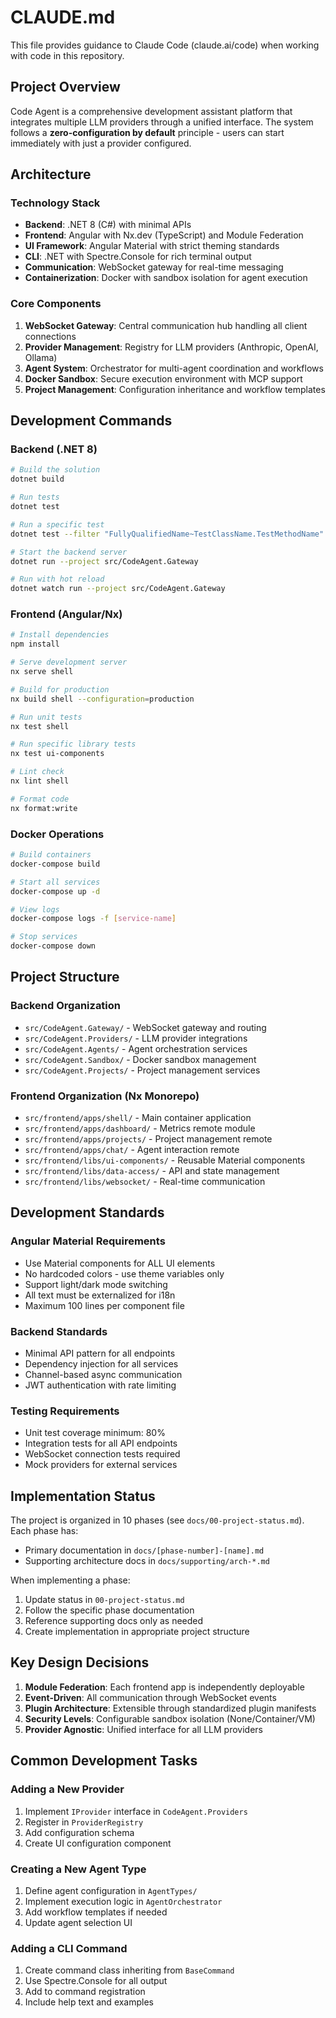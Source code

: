 # CLAUDE.md

This file provides guidance to Claude Code (claude.ai/code) when working with code in this repository.

## Project Overview

Code Agent is a comprehensive development assistant platform that integrates multiple LLM providers through a unified interface. The system follows a **zero-configuration by default** principle - users can start immediately with just a provider configured.

## Architecture

### Technology Stack
- **Backend**: .NET 8 (C#) with minimal APIs
- **Frontend**: Angular with Nx.dev (TypeScript) and Module Federation
- **UI Framework**: Angular Material with strict theming standards
- **CLI**: .NET with Spectre.Console for rich terminal output
- **Communication**: WebSocket gateway for real-time messaging
- **Containerization**: Docker with sandbox isolation for agent execution

### Core Components
1. **WebSocket Gateway**: Central communication hub handling all client connections
2. **Provider Management**: Registry for LLM providers (Anthropic, OpenAI, Ollama)
3. **Agent System**: Orchestrator for multi-agent coordination and workflows
4. **Docker Sandbox**: Secure execution environment with MCP support
5. **Project Management**: Configuration inheritance and workflow templates

## Development Commands

### Backend (.NET 8)
```bash
# Build the solution
dotnet build

# Run tests
dotnet test

# Run a specific test
dotnet test --filter "FullyQualifiedName~TestClassName.TestMethodName"

# Start the backend server
dotnet run --project src/CodeAgent.Gateway

# Run with hot reload
dotnet watch run --project src/CodeAgent.Gateway
```

### Frontend (Angular/Nx)
```bash
# Install dependencies
npm install

# Serve development server
nx serve shell

# Build for production
nx build shell --configuration=production

# Run unit tests
nx test shell

# Run specific library tests
nx test ui-components

# Lint check
nx lint shell

# Format code
nx format:write
```

### Docker Operations
```bash
# Build containers
docker-compose build

# Start all services
docker-compose up -d

# View logs
docker-compose logs -f [service-name]

# Stop services
docker-compose down
```

## Project Structure

### Backend Organization
- `src/CodeAgent.Gateway/` - WebSocket gateway and routing
- `src/CodeAgent.Providers/` - LLM provider integrations
- `src/CodeAgent.Agents/` - Agent orchestration services
- `src/CodeAgent.Sandbox/` - Docker sandbox management
- `src/CodeAgent.Projects/` - Project management services

### Frontend Organization (Nx Monorepo)
- `src/frontend/apps/shell/` - Main container application
- `src/frontend/apps/dashboard/` - Metrics remote module
- `src/frontend/apps/projects/` - Project management remote
- `src/frontend/apps/chat/` - Agent interaction remote
- `src/frontend/libs/ui-components/` - Reusable Material components
- `src/frontend/libs/data-access/` - API and state management
- `src/frontend/libs/websocket/` - Real-time communication

## Development Standards

### Angular Material Requirements
- Use Material components for ALL UI elements
- No hardcoded colors - use theme variables only
- Support light/dark mode switching
- All text must be externalized for i18n
- Maximum 100 lines per component file

### Backend Standards
- Minimal API pattern for all endpoints
- Dependency injection for all services
- Channel-based async communication
- JWT authentication with rate limiting

### Testing Requirements
- Unit test coverage minimum: 80%
- Integration tests for all API endpoints
- WebSocket connection tests required
- Mock providers for external services

## Implementation Status

The project is organized in 10 phases (see `docs/00-project-status.md`). Each phase has:
- Primary documentation in `docs/[phase-number]-[name].md`
- Supporting architecture docs in `docs/supporting/arch-*.md`

When implementing a phase:
1. Update status in `00-project-status.md`
2. Follow the specific phase documentation
3. Reference supporting docs only as needed
4. Create implementation in appropriate project structure

## Key Design Decisions

1. **Module Federation**: Each frontend app is independently deployable
2. **Event-Driven**: All communication through WebSocket events
3. **Plugin Architecture**: Extensible through standardized plugin manifests
4. **Security Levels**: Configurable sandbox isolation (None/Container/VM)
5. **Provider Agnostic**: Unified interface for all LLM providers

## Common Development Tasks

### Adding a New Provider
1. Implement `IProvider` interface in `CodeAgent.Providers`
2. Register in `ProviderRegistry`
3. Add configuration schema
4. Create UI configuration component

### Creating a New Agent Type
1. Define agent configuration in `AgentTypes/`
2. Implement execution logic in `AgentOrchestrator`
3. Add workflow templates if needed
4. Update agent selection UI

### Adding a CLI Command
1. Create command class inheriting from `BaseCommand`
2. Use Spectre.Console for all output
3. Add to command registration
4. Include help text and examples
